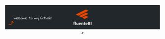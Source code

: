 <div align="center" width="100%">
  <a ><img src="https://github.com/alisonpezzott/alisonpezzott/blob/main/banner-github-alisonpezzott-v4.png":><
</div>





